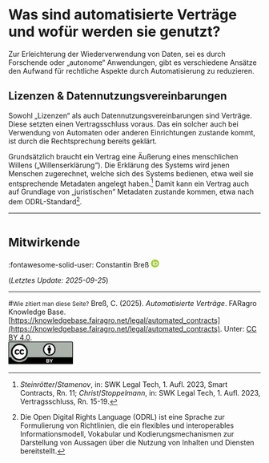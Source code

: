 # Was sind automatisierte Verträge und wofür werden sie genutzt?

Zur Erleichterung der Wiederverwendung von Daten, sei es durch Forschende oder „autonome“ Anwendungen, gibt es verschiedene Ansätze den Aufwand für rechtliche Aspekte durch Automatisierung zu reduzieren.

## Lizenzen & Datennutzungsvereinbarungen

Sowohl „Lizenzen“ als auch Datennutzungsvereinbarungen sind Verträge.
Diese setzten einen Vertragsschluss voraus.
Das ein solcher auch bei Verwendung von Automaten oder anderen Einrichtungen zustande kommt, ist durch die Rechtsprechung bereits geklärt.

Grundsätzlich braucht ein Vertrag eine Äußerung eines menschlichen Willens („Willenserklärung“).
Die Erklärung des Systems wird jenen Menschen zugerechnet, welche sich des Systems bedienen, etwa weil sie entsprechende Metadaten angelegt haben.[^1]
Damit kann ein Vertrag auch auf Grundlage von „juristischen“ Metadaten zustande kommen, etwa nach dem ODRL-Standard[^2].


[^1]: *Steinrötter*/*Stamenov*, in: SWK Legal Tech, 1. Aufl. 2023, Smart Contracts, Rn. 11; *Christ*/*Stoppelmann*, in: SWK Legal Tech, 1. Aufl. 2023, Vertragsschluss, Rn. 15-19.

[^2]: Die Open Digital Rights Language (ODRL) ist eine Sprache zur Formulierung von Richtlinien, die ein flexibles und interoperables Informationsmodell, Vokabular und Kodierungsmechanismen zur Darstellung von Aussagen über die Nutzung von Inhalten und Diensten bereitstellt.



---
# <small>Mitwirkende</small>
:fontawesome-solid-user: Constantin Breß [![ORCID icon](../images/ORCID-iD_icon_16x16.png)](https://orcid.org/0000-0002-2133-1541)

(*Letztes Update: 2025-09-25*)

---
#<small>Wie zitiert man diese Seite?</small>
Breß, C. (2025). *Automatisierte Verträge*. FARagro Knowledge Base. [https://knowledgebase.fairagro.net/legal/automated_contracts](https://knowledgebase.fairagro.net/legal/automated_contracts). Unter: [CC BY 4.0](https://creativecommons.org/licenses/by/4.0/).  
[![CC BY Logo](../images/cc-by.png)](https://creativecommons.org/licenses/by/4.0/)